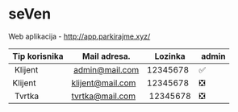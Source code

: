 # seVen

Web aplikacija - http://app.parkirajme.xyz/

| Tip korisnika | Mail adresa.     | Lozinka  | admin |
| ------------- | -----------      | -------  | ----- |
| Klijent       | admin@mail.com   | 12345678 | ✅    |
| Klijent       | klijent@mail.com | 12345678 | ❎    |
| Tvrtka        | tvrtka@mail.com  | 12345678 | ❎    |

